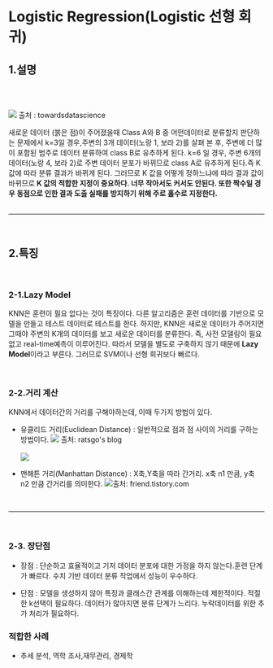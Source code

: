# Logistic Regression(Logistic 선형 회귀)

## 1.설명 
<br> 
<br>

![](https://img1.daumcdn.net/thumb/R1280x0/?scode=mtistory2&fname=https%3A%2F%2Fblog.kakaocdn.net%2Fdn%2FcvzGSE%2Fbtqw569xJ8n%2FDfckialHS6fgKmDZpy4L01%2Fimg.png)
출처 : towardsdatascience <br> 

새로운 데이터 (붉은 점)이 주어졌을때 Class A와 B 중 어떤데이터로 분류할지 판단하는 문제에서 k=3일 경우,주변의 3개 데이터(노랑 1, 보라 2)를 살펴 본 후, 주변에 더 많이 포함된 범주로 데이터 분류하여 class B로 유추하게 된다.
k=6 일 경우, 주변 6개의 데이터(노랑 4, 보라 2)로 주변 데이터 분포가 바뀌므로 class A로 유추하게 된다.즉 K값에 따라 분류 결과가 바뀌게 된다. 그러므로 K 값을 어떻게 정하느냐에 따라 결과 값이 바뀌므로 **K 값의 적합한 지정이 중요하다. 너무 작아서도 커서도 안된다. 또한 짝수일 경우 동점으로 인한 결과 도출 실패를 방지하기 위해 주로 홀수로 지정한다.**  <br>
<br>

-----------
<br>

## 2.특징
<br>

### 2-1.Lazy Model
KNN은 훈련이 필요 없다는 것이 특징이다. 다른 알고리즘은 훈련 데이터를 기반으로 모델을 만들고 테스트 데이터로 테스트를 한다. 하지만, KNN은 새로운 데이터가 주어지면 그때야 주변의 K개의 데이터를 보고 새로운 데이터를 분류한다. 즉, 사전 모델링이 필요없고 real-time예측이 이루어진다. 따라서 모델을 별도로 구축하지 않기 때문에 **Lazy Model**이라고 부른다. 그러므로 SVM이나 선형 회귀보다 빠르다.

<br> 

### 2-2.거리 계산
KNN에서 데이터간의 거리를 구해야하는데, 이때 두가지 방법이 있다.

- 유클리드 거리(Euclidean Distance) : 일반적으로 점과 점 사이의 거리를 구하는 방법이다. ![](https://img1.daumcdn.net/thumb/R1280x0/?scode=mtistory2&fname=https%3A%2F%2Fblog.kakaocdn.net%2Fdn%2FRZher%2Fbtqw5gq6sZl%2Fhb28GsG43IyybPLW9MUPe1%2Fimg.png) 
출처: ratsgo's blog <br>
  <br>![](https://img1.daumcdn.net/thumb/R1280x0/?scode=mtistory2&fname=https%3A%2F%2Fblog.kakaocdn.net%2Fdn%2FNvtDz%2Fbtqw57N9fql%2FbdWKAkQz1NUxKO0RT9gOi1%2Fimg.png)
  <br>
  
- 맨해튼 거리(Manhattan Distance) : X축,Y축을 따라 간거리. x축 n1 만큼, y축 n2 만큼 간거리를 의미한다. ![](https://img1.daumcdn.net/thumb/R1280x0/?scode=mtistory2&fname=https%3A%2F%2Fblog.kakaocdn.net%2Fdn%2FemvKOF%2Fbtqw3N3Y1uD%2FIGgyDvIytwLcocugY78Y5k%2Fimg.png)출처: friend.tistory.com

<br>

-----------
<br>

### 2-3. 장단점
- 장점 : 
    단순하고 효율적이고 기저 데이터 분포에 대한 가정을 하지 않는다.훈련 단계가 빠르다.
    수치 기반 데이터 분류 작업에서 성능이 우수하다.
  
- 단점 : 모델을 생성하지 않아 특징과 클래스간 관계를 이해하는데 제한적이다. 적절한 k선택이 필요하다. 데이터가 많아지면 분류 단계가 느리다. 누락데이터를 위한 추가 처리가 필요하다.

### 적합한 사례
- 추세 분석, 역학 조사,재무관리, 경제학 